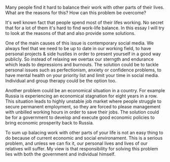 Many people find it hard to balance their work with other parts of their lives. 
What are the reasons for this?
How can this problem be overcome?

It's well known fact that people spend most of their lifes working.
No secret that for a lot of them it's hard to find work-life balance.
In this essay I will try to look at the reasons of that and also provide some solutions.

One of the main causes of this issue is contemporary social media.
We always feel that we need to be up to date in our working field, to have personal projects & side hustles in order to present yourself in a good way publicly.
So instead of relaxing we overtax our sterngth and endurance which leads to depressions and burnouts.
The solution could be to tackle personal issues such as perfectionism, anxiety or confidence problems,
to have mental health on your priority list and limit your time in social media.
Individual and group therapy could be the option too.

Another problem could be an economical situation in a country.
For example Russia is experiencing an economical stagnation for eight years in a row.
This situation leads to highly unstable job market where people struggle to secure permanent employment,
so they are forced to please management with unbilled working hours in order to save their jobs.
The solution could be for a government to develop and execute good economic policies to bring economic prosperity back to Russia.

To sum up balacing work with other parts of your life is not an easy thing to do because of current economic and social environament.
This is a serious problem, and unless we can fix it, our personal lives and lives of our relatives will suffer.
My view is that responsibility for solving this problem lies with both the government and individual himself.


